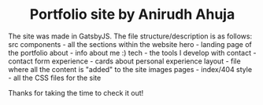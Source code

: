 <h1 align="center">
  Portfolio site by Anirudh Ahuja
</h1>

<p> The site was made in GatsbyJS. The file structure/description is as follows:
  src
    components - all the sections within the website
      hero - landing page of the portfolio
      about - info about me :)
      tech - the tools I develop with
      contact - contact form
      experience - cards about personal experience
      layout - file where all the content is "added" to the site
    images
    pages - index/404
    style - all the CSS files for the site
      
  Thanks for taking the time to check it out! </p>
